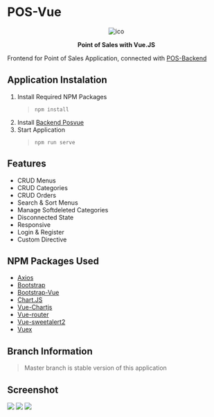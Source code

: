 # POS-Vue
<p align="center"><img src="https://i.ibb.co/MRPzNsg/i-empty-1.png" alt="ico" border="0"><p>
<p align="center"><b>Point of Sales with Vue.JS</b></p>


Frontend for Point of Sales Application, connected with [POS-Backend](https://github.com/alifma/pos-backend)

## Application Instalation
1. Install Required NPM Packages 
   > `npm install`
2. Install [Backend Posvue](https://github.com/alifma/pos-backend)
3. Start Application
   > `npm run serve`
  
## Features
- CRUD Menus
- CRUD Categories
- CRUD Orders
- Search & Sort Menus
- Manage Softdeleted Categories
- Disconnected State
- Responsive
- Login & Register
- Custom Directive

## NPM Packages Used
- [Axios](https://www.npmjs.com/package/axios)
- [Bootstrap](https://www.npmjs.com/package/bootstrap)
- [Bootstrap-Vue](https://www.npmjs.com/package/bootstrap-vue)
- [Chart.JS](https://www.npmjs.com/package/chart.js)
- [Vue-Chartjs](https://www.npmjs.com/package/vue-chartjs)
- [Vue-router](https://www.npmjs.com/package/vue-router)
- [Vue-sweetalert2](https://www.npmjs.com/package/vue-sweetalert2)
- [Vuex](https://www.npmjs.com/package/vuex)

## Branch Information
> Master branch is stable version of this application

## Screenshot
<img src="https://i.ibb.co/mCg0P3W/POS-Vue.png">
<img src="https://i.ibb.co/wcCRbRD/POS-Vue-3.png">
<img src="https://i.ibb.co/0fnb9Z8/POS-Vue-1.png">
